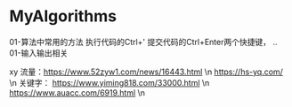 # MyAlgorithms
01-算法中常用的方法
执行代码的Ctrl+'
提交代码的Ctrl+Enter两个快捷键， ..
01-输入输出相关


xy 流量：https://www.52zyw1.com/news/16443.html \n
https://hs-yq.com/ \n
关键字： https://www.yiming818.com/33000.html \n
https://www.auacc.com/6919.html \n
